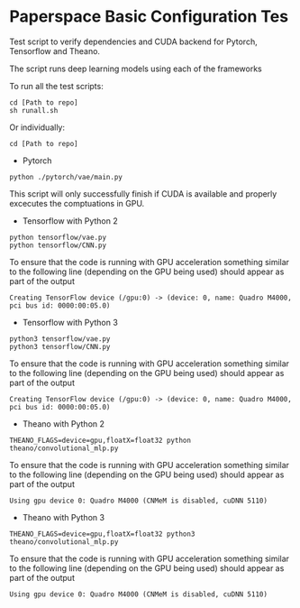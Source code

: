 # Paperspace Basic Configuration Tes

Test script to verify dependencies and CUDA backend for Pytorch, Tensorflow and Theano. 

The script runs deep learning models using each of the frameworks

To run all the test scripts: 
```
cd [Path to repo]
sh runall.sh
```

Or individually:
```
cd [Path to repo]
```
- Pytorch
```
python ./pytorch/vae/main.py
```
This script will only successfully finish if CUDA is available and properly excecutes the comptuations in GPU. 

- Tensorflow with Python 2
```
python tensorflow/vae.py
python tensorflow/CNN.py
```

To ensure that the code is running with GPU acceleration something similar to the following line (depending on the GPU being used) should appear as part of the output
```
Creating TensorFlow device (/gpu:0) -> (device: 0, name: Quadro M4000, pci bus id: 0000:00:05.0)
```

- Tensorflow with Python 3
```
python3 tensorflow/vae.py
python3 tensorflow/CNN.py
```

To ensure that the code is running with GPU acceleration something similar to the following line (depending on the GPU being used) should appear as part of the output
```
Creating TensorFlow device (/gpu:0) -> (device: 0, name: Quadro M4000, pci bus id: 0000:00:05.0)
```

- Theano with Python 2
```
THEANO_FLAGS=device=gpu,floatX=float32 python theano/convolutional_mlp.py
```

To ensure that the code is running with GPU acceleration something similar to the following line (depending on the GPU being used) should appear as part of the output
```
Using gpu device 0: Quadro M4000 (CNMeM is disabled, cuDNN 5110)
```

- Theano with Python 3
```
THEANO_FLAGS=device=gpu,floatX=float32 python3 theano/convolutional_mlp.py
```

To ensure that the code is running with GPU acceleration something similar to the following line (depending on the GPU being used) should appear as part of the output
```
Using gpu device 0: Quadro M4000 (CNMeM is disabled, cuDNN 5110)
```


